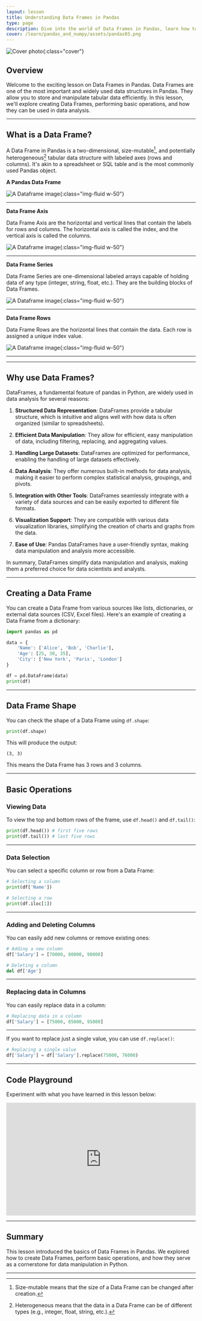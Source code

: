 ```yaml
---
layout: lesson
title: Understanding Data Frames in Pandas
type: page
description: Dive into the world of Data Frames in Pandas, learn how to create, manipulate, and extract information from these powerful data structures.
cover: /learn/pandas_and_numpy/assets/pandas03.png
---
```


![Cover photo]({{page.cover}}){:class="cover"}

## Overview

Welcome to the exciting lesson on Data Frames in Pandas. Data Frames are one of the most important and widely used data structures in Pandas. They allow you to store and manipulate tabular data efficiently. In this lesson, we'll explore creating Data Frames, performing basic operations, and how they can be used in data analysis.

---

## What is a Data Frame?

A Data Frame in Pandas is a two-dimensional, size-mutable[^1], and potentially heterogeneous[^2] tabular data structure with labeled axes (rows and columns). It's akin to a spreadsheet or SQL table and is the most commonly used Pandas object.

**A Pandas Data Frame**

![A Dataframe image](assets/dataframe.png){:class="img-fluid w-50"}

---

**Data Frame Axis**

Data Frame Axis are the horizontal and vertical lines that contain the labels for rows and columns. The horizontal axis is called the index, and the vertical axis is called the columns.

![A Dataframe image](assets/axis.png){:class="img-fluid w-50"}

---

**Data Frame Series**

Data Frame Series are one-dimensional labeled arrays capable of holding data of any type (integer, string, float, etc.). They are the building blocks of Data Frames.

![A Dataframe image](assets/series.png){:class="img-fluid w-50"}

---

**Data Frame Rows**

Data Frame Rows are the horizontal lines that contain the data. Each row is assigned a unique index value.

![A Dataframe image](assets/rows.png){:class="img-fluid w-50"}

---

[^1]: Size-mutable means that the size of a Data Frame can be changed after creation. 

[^2]: Heterogeneous means that the data in a Data Frame can be of different types (e.g., integer, float, string, etc.).

---

## Why use Data Frames?

DataFrames, a fundamental feature of pandas in Python, are widely used in data analysis for several reasons:

1. **Structured Data Representation**: DataFrames provide a tabular structure, which is intuitive and aligns well with how data is often organized (similar to spreadsheets).

2. **Efficient Data Manipulation**: They allow for efficient, easy manipulation of data, including filtering, replacing, and aggregating values.

3. **Handling Large Datasets**: DataFrames are optimized for performance, enabling the handling of large datasets effectively.

4. **Data Analysis**: They offer numerous built-in methods for data analysis, making it easier to perform complex statistical analysis, groupings, and pivots.

5. **Integration with Other Tools**: DataFrames seamlessly integrate with a variety of data sources and can be easily exported to different file formats.

6. **Visualization Support**: They are compatible with various data visualization libraries, simplifying the creation of charts and graphs from the data.

7. **Ease of Use**: Pandas DataFrames have a user-friendly syntax, making data manipulation and analysis more accessible.

In summary, DataFrames simplify data manipulation and analysis, making them a preferred choice for data scientists and analysts.

---

## Creating a Data Frame

You can create a Data Frame from various sources like lists, dictionaries, or external data sources (CSV, Excel files). Here's an example of creating a Data Frame from a dictionary:

```python
import pandas as pd

data = {
    'Name': ['Alice', 'Bob', 'Charlie'],
    'Age': [25, 30, 35],
    'City': ['New York', 'Paris', 'London']
}

df = pd.DataFrame(data)
print(df)
```

---

## Data Frame Shape

You can check the shape of a Data Frame using `df.shape`:

```python
print(df.shape)
```

This will produce the output:

```shell
(3, 3)
```

This means the Data Frame has 3 rows and 3 columns.

---

## Basic Operations

### Viewing Data

To view the top and bottom rows of the frame, use `df.head()` and `df.tail()`:

```python
print(df.head()) # first five rows
print(df.tail()) # last five rows
```

---

### Data Selection

You can select a specific column or row from a Data Frame:

```python
# Selecting a column
print(df['Name'])

# Selecting a row
print(df.iloc[1])
```

---

### Adding and Deleting Columns

You can easily add new columns or remove existing ones:

```python
# Adding a new column
df['Salary'] = [70000, 80000, 90000]

# Deleting a column
del df['Age']
```
---

### Replacing data in Columns

You can easily replace data in a column:

```python
# Replacing data in a column
df['Salary'] = [75000, 85000, 95000]
```

---

If you want to replace just a single value, you can use `df.replace()`:

```python
# Replacing a single value
df['Salary'] = df['Salary'].replace(75000, 76000)
```

---

## Code Playground

Experiment with what you have learned in this lesson below:

<iframe src="https://trinket.io/embed/python3/cfd2d123f3?runOption=run&showInstructions=true" width="100%" height="300" frameborder="0" marginwidth="0" marginheight="0" allowfullscreen></iframe>

---

## Summary

This lesson introduced the basics of Data Frames in Pandas. We explored how to create Data Frames, perform basic operations, and how they serve as a cornerstone for data manipulation in Python.

---
